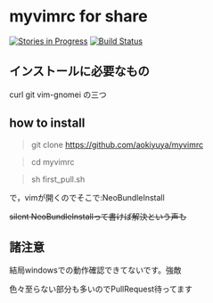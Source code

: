# myvimrc for share
[![Stories in Progress](https://badge.waffle.io/aokiyuya/myvimrc.svg?label=waffle%3Ain%20progress&title=In%20Progress)](http://waffle.io/aokiyuya/myvimrc)
[![Build Status](https://travis-ci.org/aokiyuya/myvimrc.svg?branch=master)](https://travis-ci.org/aokiyuya/myvimrc)

## インストールに必要なもの
curl git vim-gnomei の三つ

## how to install

> git clone https://github.com/aokiyuya/myvimrc

> cd myvimrc

> sh first_pull.sh

で，vimが開くのでそこで:NeoBundleInstall

~~silent NeoBundleInstallって書けば解決という声も~~

## 諸注意

結局windowsでの動作確認できてないです。強敵

色々至らない部分も多いのでPullRequest待ってます



